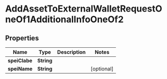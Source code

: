 

# AddAssetToExternalWalletRequestOneOf1AdditionalInfoOneOf2


## Properties

| Name | Type | Description | Notes |
|------------ | ------------- | ------------- | -------------|
|**speiClabe** | **String** |  |  |
|**speiName** | **String** |  |  [optional] |



